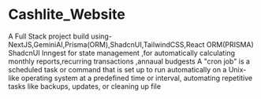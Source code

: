 # Cashlite_Website
A Full Stack project build using-NextJS,GeminiAI,Prisma(ORM),ShadcnUI,TailwindCSS,React
ORM(PRISMA)
ShadcnUI
Inngest for state management ,for automatically calculating monthly reports,recurring transactions ,annaual budgests A "cron job" is a scheduled task or command that is set up to run automatically on a Unix-like operating system at a predefined time or interval, automating repetitive tasks like backups, updates, or cleaning up file
